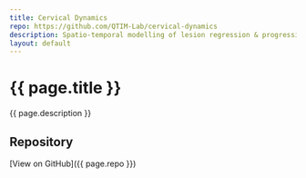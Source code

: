 ```yaml
---
title: Cervical Dynamics
repo: https://github.com/QTIM-Lab/cervical-dynamics
description: Spatio-temporal modelling of lesion regression & progression.
layout: default
---
```


# {{ page.title }}

{{ page.description }}

## Repository
[View on GitHub]({{ page.repo }})

